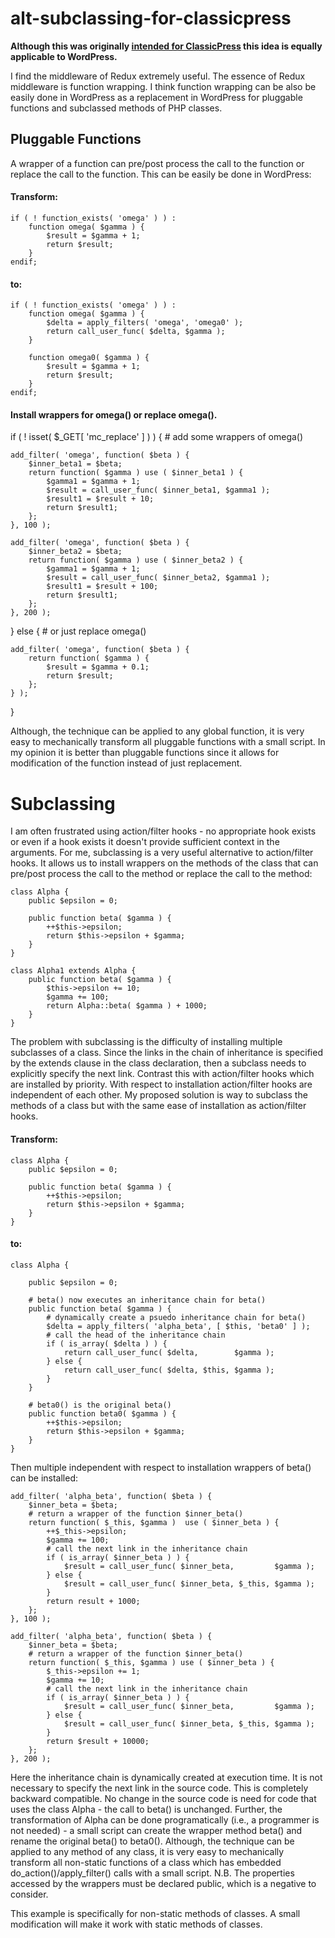 # alt-subclassing-for-classicpress

**Although this was originally [intended for ClassicPress](https://github.com/ClassicPress/ClassicPress/issues/749) this idea is equally applicable to WordPress.**

I find the middleware of Redux extremely useful. The essence of Redux middleware is function wrapping. I think function wrapping can be also be easily done in WordPress as a replacement in WordPress for pluggable functions and subclassed methods of PHP classes.

## Pluggable Functions

A wrapper of a function can pre/post process the call to the function or replace the call to the function. This can be easily be done in WordPress:

#### Transform:

```
if ( ! function_exists( 'omega' ) ) :
    function omega( $gamma ) {
        $result = $gamma + 1;
        return $result;
    }
endif;

```

#### to:


```
if ( ! function_exists( 'omega' ) ) :
    function omega( $gamma ) {
        $delta = apply_filters( 'omega', 'omega0' );
        return call_user_func( $delta, $gamma );
    }

    function omega0( $gamma ) {
        $result = $gamma + 1;
        return $result;
    }
endif;

```

#### Install wrappers for omega() or replace omega().

if ( ! isset( $_GET[ 'mc_replace' ] ) ) {
    # add some wrappers of omega()

    add_filter( 'omega', function( $beta ) {
        $inner_beta1 = $beta;
        return function( $gamma ) use ( $inner_beta1 ) {
            $gamma1 = $gamma + 1;
            $result = call_user_func( $inner_beta1, $gamma1 );
            $result1 = $result + 10;
            return $result1;
        };
    }, 100 );

    add_filter( 'omega', function( $beta ) {
        $inner_beta2 = $beta;
        return function( $gamma ) use ( $inner_beta2 ) {
            $gamma1 = $gamma + 1;
            $result = call_user_func( $inner_beta2, $gamma1 );
            $result1 = $result + 100;
            return $result1;
        };
    }, 200 );

} else {
    # or just replace omega()

    add_filter( 'omega', function( $beta ) {
        return function( $gamma ) {
            $result = $gamma + 0.1;
            return $result;
        };
    } );
}

Although, the technique can be applied to any global function, it is very easy to mechanically transform all pluggable functions with a small script. In my opinion it is better than pluggable functions since it allows for modification of the function instead of just replacement.

# Subclassing

I am often frustrated using action/filter hooks - no appropriate hook exists or even if a hook exists it doesn't provide sufficient context in the arguments. For me, subclassing is a very useful alternative to action/filter hooks. It allows us to install wrappers on the methods of the class that can pre/post process the call to the method or replace the call to the method:

```
class Alpha {
    public $epsilon = 0;

    public function beta( $gamma ) {
        ++$this->epsilon;
        return $this->epsilon + $gamma;
    }
}

class Alpha1 extends Alpha {
    public function beta( $gamma ) {
        $this->epsilon += 10;
        $gamma += 100;
        return Alpha::beta( $gamma ) + 1000;
    }
}

```
The problem with subclassing is the difficulty of installing multiple subclasses of a class. Since the links in the chain of inheritance is specified by the extends clause in the class declaration, then a subclass needs to explicitly specify the next link. Contrast this with action/filter hooks which are installed by priority. With respect to installation action/filter hooks are independent of each other. My proposed solution is way to subclass the methods of a class but with the same ease of installation as action/filter hooks.

#### Transform:
```
class Alpha {
    public $epsilon = 0;

    public function beta( $gamma ) {
        ++$this->epsilon;
        return $this->epsilon + $gamma;
    }
}

```
#### to:

```
class Alpha {

    public $epsilon = 0;

    # beta() now executes an inheritance chain for beta()
    public function beta( $gamma ) {
        # dynamically create a psuedo inheritance chain for beta()
        $delta = apply_filters( 'alpha_beta', [ $this, 'beta0' ] );
        # call the head of the inheritance chain
        if ( is_array( $delta ) ) {
            return call_user_func( $delta,        $gamma );
        } else {
            return call_user_func( $delta, $this, $gamma );
        }
    }

    # beta0() is the original beta()
    public function beta0( $gamma ) {
        ++$this->epsilon;
        return $this->epsilon + $gamma;
    }
}

```
Then multiple independent with respect to installation wrappers of beta() can be installed:

```
add_filter( 'alpha_beta', function( $beta ) {
    $inner_beta = $beta;
    # return a wrapper of the function $inner_beta()
    return function( $_this, $gamma )  use ( $inner_beta ) {
        ++$_this->epsilon;
        $gamma += 100;
        # call the next link in the inheritance chain
        if ( is_array( $inner_beta ) ) {
            $result = call_user_func( $inner_beta,         $gamma );
        } else {
            $result = call_user_func( $inner_beta, $_this, $gamma );
        }
        return result + 1000;
    };
}, 100 );

add_filter( 'alpha_beta', function( $beta ) {
    $inner_beta = $beta;
    # return a wrapper of the function $inner_beta()
    return function( $_this, $gamma ) use ( $inner_beta ) {
        $_this->epsilon += 1;
        $gamma += 10;
        # call the next link in the inheritance chain
        if ( is_array( $inner_beta ) ) {
            $result = call_user_func( $inner_beta,         $gamma );
        } else {
            $result = call_user_func( $inner_beta, $_this, $gamma );
        }
        return $result + 10000;
    };
}, 200 );
```

Here the inheritance chain is dynamically created at execution time. It is not necessary to specify the next link in the source code. This is completely backward compatible. No change in the source code is need for code that uses the class Alpha - the call to beta() is unchanged. Further, the transformation of Alpha can be done programatically (i.e., a programmer is not needed) - a small script can create the wrapper method beta() and rename the original beta() to beta0(). Although, the technique can be applied to any method of any class, it is very easy to mechanically transform all non-static functions of a class which has embedded do_action()/apply_filter() calls with a small script. N.B. The properties accessed by the wrappers must be declared public, which is a negative to consider.

This example is specifically for non-static methods of classes. A small modification will make it work with static methods of classes.
